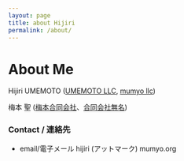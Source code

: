 ```yaml
---
layout: page
title: about Hijiri
permalink: /about/
---
```


# About Me

Hijiri UMEMOTO
([UMEMOTO LLC](https://home.umemoto.org), [mumyo llc](https://mumyo.org/))

梅本 聖
([梅本合同会社](https://home.umemoto.org)、[合同会社無名](https://mumyo.org/))


### Contact / 連絡先
- email/電子メール hijiri (アットマーク) mumyo.org
